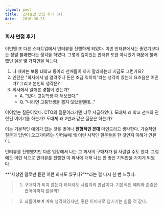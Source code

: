 ```yaml
---
layout: post
title:  스타트업 면접 후기 (4)
date:   2016-06-23
---
```


### 회사 면접 후기

이번엔 또 다른 스타트업에서 인터뷰를 진행하게 되었다. 이번 인터뷰에서는 좋았기보다는 정말 불쾌했다는 생각을 하였다. 그렇게 깊이있는 인터뷰 또한 아니었기 때문에 불쾌했던 질문 몇 가지만을 적는다.

1. 나 때에는 보통 대학교 동아리 선배들이 하지 말라하는데 지금도 그런가요?
2. 인턴은 "회사에서 널 알려주니 돈은 조금 줘야지"라는 생각이 있는데 요즈음은 어떤가? 그리고 본인의 생각은?
3. 회사에서 일해본 경험이 있는가?
	- A. "있다. 고등학생 때 해보았다."
	- Q. "나라면 고등학생을 뽑지 않았을텐데..."

어이없는 질문이었다. CTO의 질문이라기엔 너무 저급하였다.
도대체 왜 학교 선배와 관련된 이야기를 하는가? 도대체 왜 2번과 같은 질문은 하는가?

이는 기본적인 예의가 없는 것을 벗어나  **전형적인 꼰대** 마인드라고 생각한다. 기술적인 질문과 답변이 오고가야하는 인터뷰에 왜 이런 사적인 질문들을 한 것인지 이해가 안된다.

인터뷰를 진행했지만 다른 입장에서 나는 그 회사의 구매자가 될 사람일 수도 있다. 그럼에도 이런 식으로 인터뷰를 진행한 이 회사에 대해 나는 안 좋은 기억만을 가지게 되었다.

**"세상엔 말로만 듣던 이런 회사도 있구나?"**라는 걸 다시 한 번 느꼈다.

> 1. 구매자가 되지 않는다 하더라도 사람과의 만남이다. 기본적인 예의와 존중은 있어야하지 않을까?

> 2. 되돌아보며 계속 생각하였지만, 좋은 이미지로 남기기는 힘들 것 같다.